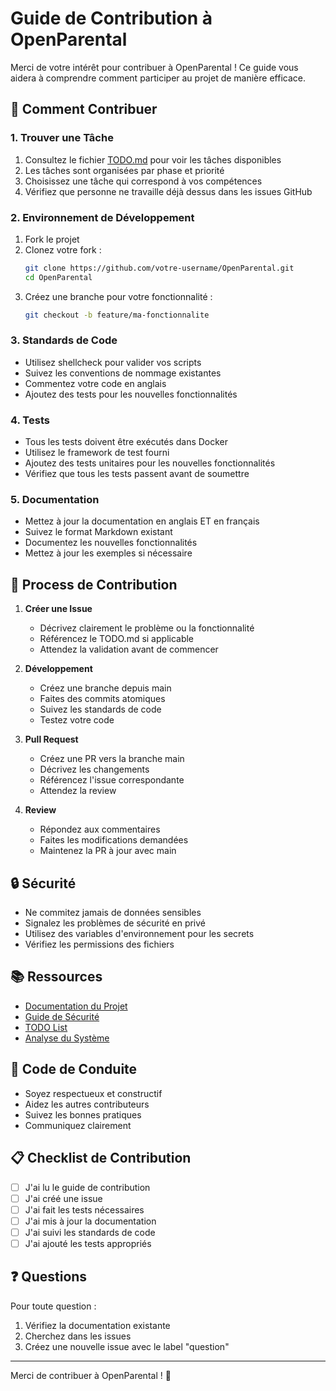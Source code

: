 # Guide de Contribution à OpenParental

Merci de votre intérêt pour contribuer à OpenParental ! Ce guide vous aidera à comprendre comment participer au projet de manière efficace.

## 🌟 Comment Contribuer

### 1. Trouver une Tâche

1. Consultez le fichier [TODO.md](TODO.md) pour voir les tâches disponibles
2. Les tâches sont organisées par phase et priorité
3. Choisissez une tâche qui correspond à vos compétences
4. Vérifiez que personne ne travaille déjà dessus dans les issues GitHub

### 2. Environnement de Développement

1. Fork le projet
2. Clonez votre fork :
   ```bash
   git clone https://github.com/votre-username/OpenParental.git
   cd OpenParental
   ```
3. Créez une branche pour votre fonctionnalité :
   ```bash
   git checkout -b feature/ma-fonctionnalite
   ```

### 3. Standards de Code

- Utilisez shellcheck pour valider vos scripts
- Suivez les conventions de nommage existantes
- Commentez votre code en anglais
- Ajoutez des tests pour les nouvelles fonctionnalités

### 4. Tests

- Tous les tests doivent être exécutés dans Docker
- Utilisez le framework de test fourni
- Ajoutez des tests unitaires pour les nouvelles fonctionnalités
- Vérifiez que tous les tests passent avant de soumettre

### 5. Documentation

- Mettez à jour la documentation en anglais ET en français
- Suivez le format Markdown existant
- Documentez les nouvelles fonctionnalités
- Mettez à jour les exemples si nécessaire

## 📝 Process de Contribution

1. **Créer une Issue**
   - Décrivez clairement le problème ou la fonctionnalité
   - Référencez le TODO.md si applicable
   - Attendez la validation avant de commencer

2. **Développement**
   - Créez une branche depuis main
   - Faites des commits atomiques
   - Suivez les standards de code
   - Testez votre code

3. **Pull Request**
   - Créez une PR vers la branche main
   - Décrivez les changements
   - Référencez l'issue correspondante
   - Attendez la review

4. **Review**
   - Répondez aux commentaires
   - Faites les modifications demandées
   - Maintenez la PR à jour avec main

## 🔒 Sécurité

- Ne commitez jamais de données sensibles
- Signalez les problèmes de sécurité en privé
- Utilisez des variables d'environnement pour les secrets
- Vérifiez les permissions des fichiers

## 📚 Ressources

- [Documentation du Projet](docs/README.md)
- [Guide de Sécurité](docs/SECURITY.md)
- [TODO List](docs/TODO.md)
- [Analyse du Système](docs/ANALYSE.md)

## 🤝 Code de Conduite

- Soyez respectueux et constructif
- Aidez les autres contributeurs
- Suivez les bonnes pratiques
- Communiquez clairement

## 📋 Checklist de Contribution

- [ ] J'ai lu le guide de contribution
- [ ] J'ai créé une issue
- [ ] J'ai fait les tests nécessaires
- [ ] J'ai mis à jour la documentation
- [ ] J'ai suivi les standards de code
- [ ] J'ai ajouté les tests appropriés

## ❓ Questions

Pour toute question :
1. Vérifiez la documentation existante
2. Cherchez dans les issues
3. Créez une nouvelle issue avec le label "question"

---

Merci de contribuer à OpenParental ! 🎉 